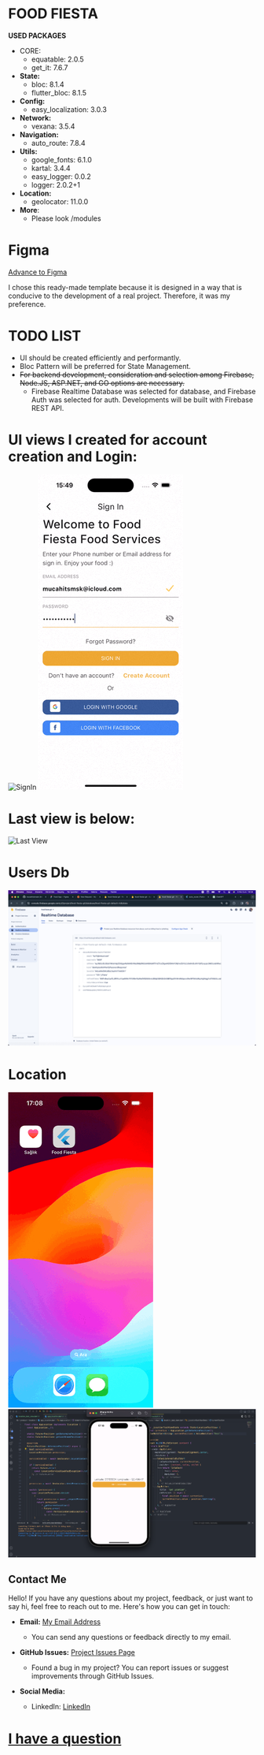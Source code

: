 # FOOD FIESTA

**USED PACKAGES** 
- CORE:
  - equatable: 2.0.5 
  - get_it: 7.6.7
- **State:**
  - bloc: 8.1.4 
  - flutter_bloc: 8.1.5
- **Config:**
  - easy_localization: 3.0.3
- **Network:**
  - vexana: 3.5.4 
- **Navigation:**
  - auto_route: 7.8.4
- **Utils:**
  - google_fonts: 6.1.0 
  - kartal: 3.4.4 
  - easy_logger: 0.0.2 
  - logger: 2.0.2+1 
- **Location:**
  - geolocator: 11.0.0
- **More**:
  -  Please look /modules  
  
# Figma
[Advance to Figma](https://www.figma.com/file/LQhk53Zfj03aOg6Z2Y1OMg/Food-App?type=design&node-id=0-1&mode=design&t=4mlpn1vqkTgpjQtf-0)

I chose this ready-made template because it is designed in a way that is conducive to the development of a real project. Therefore, it was my preference.

# TODO LIST

- UI should be created efficiently and performantly.
- Bloc Pattern will be preferred for State Management.
- <s>For backend development, consideration and selection among Firebase, Node.JS, ASP.NET, and GO options are necessary.</s>
  - Firebase Realtime Database was selected for database, and Firebase Auth was selected for auth. Developments will be built with Firebase REST API.

<!-- Last Page View: ![Last Page](last_page.png) -->

# UI views I created for account creation and Login:

![SignIn](/screenshots/sign_in.gif) ![SignUp](/screenshots/sign_up.gif)   

# Last view is below:

![Last View](/screenshots/last_view.gif)

# Users Db 

![Users Db](/screenshots/users_db.png)

# Location 

![Location Gif](/screenshots/location_test.gif)![Location Image](/screenshots/location_test_image.png)

## Contact Me

Hello! If you have any questions about my project, feedback, or just want to say hi, feel free to reach out to me. Here's how you can get in touch:

- **Email:** [My Email Address](mailto:mucahitsmsk74@gmail.com)
  - You can send any questions or feedback directly to my email.

- **GitHub Issues:** [Project Issues Page](https://github.com/mucahitsimsek/food_fiesta/issues/issues)
  - Found a bug in my project? You can report issues or suggest improvements through GitHub Issues.

- **Social Media:**
  - LinkedIn: [LinkedIn](https://www.linkedin.com/in/mucahit-simsek/)

# [I have a question](https://github.com/mucahitsimsek/food_fiesta/issues/new)
